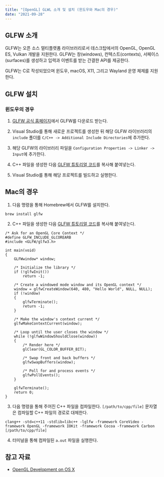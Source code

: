 ```yaml
---
title: "[OpenGL] GLWL 소개 및 설치 (윈도우와 Mac의 경우)"
date: "2021-09-28"
---
```


## GLFW 소개

GLFW는 오픈 소스 멀티플랫폼 라이브러리로서 데스크탑에서의 OpenGL, OpenGL ES, Vulkan 개발을 지원한다. GLFW는 창(windows), 컨텍스트(contexts), 서페이스(surfaces)를 생성하고 입력과 이벤트를 받는 간결한 API를 제공한다.

GLFW는 C로 작성되었으며 윈도우, macOS, X11, 그리고 Wayland 운영 체제를 지원한다.

## GLFW 설치

### 윈도우의 경우

1. [GLFW 공식 홈페이지](https://www.glfw.org/)에서 GLFW를 다운로드 받는다.

2. Visual Studio를 통해 새로운 프로젝트를 생성한 뒤 해당 GLFW 라이브러리의 `include` 폴더를 `C/C++ -> Additional Include Directories`에 추가한다.

3. 해당 GLFW의 라이브러리 파일을 `Configuration Properties -> Linker -> Input`에 추가한다.

4. C++ 파일을 생성한 다음 [GLFW 튜토리얼 코드](https://www.glfw.org/documentation.html)를 복사해 붙여넣는다.

5. Visual Studio를 통해 해당 프로젝트를 빌드하고 실행한다.

## Mac의 경우

1. 다음 명령을 통해 Homebrew에서 GLFW를 설치한다.

```shell
brew install glfw
```

2. C++ 파일을 생성한 다음 [GLFW 튜토리얼 코드](https://www.glfw.org/documentation.html)를 복사해 붙여넣는다.

```
/* Ask for an OpenGL Core Context */
#define GLFW_INCLUDE_GLCOREARB
#include <GLFW/glfw3.h>

int main(void)
{
    GLFWwindow* window;

    /* Initialize the library */
    if (!glfwInit())
        return -1;

    /* Create a windowed mode window and its OpenGL context */
    window = glfwCreateWindow(640, 480, "Hello World", NULL, NULL);
    if (!window)
    {
        glfwTerminate();
        return -1;
    }

    /* Make the window's context current */
    glfwMakeContextCurrent(window);

    /* Loop until the user closes the window */
    while (!glfwWindowShouldClose(window))
    {
        /* Render here */
        glClear(GL_COLOR_BUFFER_BIT);

        /* Swap front and back buffers */
        glfwSwapBuffers(window);

        /* Poll for and process events */
        glfwPollEvents();
    }

    glfwTerminate();
    return 0;
}
```

3. 다음 명령을 통해 주어진 C++ 파일을 컴파일한다. `[/path/to/cpp/file]` 문자열은 컴파일할 C++ 파일의 경로로 대체한다.

```shell
clang++ -std=c++11 -stdlib=libc++ -lglfw -framework CoreVideo -framework OpenGL -framework IOKit -framework Cocoa -framework Carbon [/path/to/cpp/file]
```

4. 터미널을 통해 컴파일된 `a.out` 파일을 실행한다.

## 참고 자료

- [OpenGL Development on OS X](https://gist.github.com/v3n/27e810ac744b076ceeb7)
